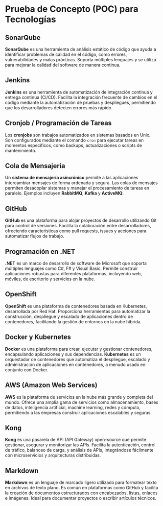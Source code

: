 # Prueba de Concepto (POC) para Tecnologías

## SonarQube
**SonarQube** es una herramienta de análisis estático de código que ayuda a identificar problemas de calidad en el código, como errores, vulnerabilidades y malas prácticas. Soporta múltiples lenguajes y se utiliza para mejorar la calidad del software de manera continua.

## Jenkins
**Jenkins** es una herramienta de automatización de integración continua y entrega continua (CI/CD). Facilita la integración frecuente de cambios en el código mediante la automatización de pruebas y despliegues, permitiendo que los desarrolladores detecten errores más rápido.

## Cronjob / Programación de Tareas
Los **cronjobs** son trabajos automatizados en sistemas basados en Unix. Son configurados mediante el comando `cron` para ejecutar tareas en momentos específicos, como backups, actualizaciones o scripts de mantenimiento.

## Cola de Mensajería
Un **sistema de mensajería asincrónico** permite a las aplicaciones intercambiar mensajes de forma ordenada y segura. Las colas de mensajes permiten desacoplar sistemas y manejar el procesamiento de tareas en paralelo. Ejemplos incluyen **RabbitMQ**, **Kafka** y **ActiveMQ**.

## GitHub
**GitHub** es una plataforma para alojar proyectos de desarrollo utilizando Git para control de versiones. Facilita la colaboración entre desarrolladores, ofreciendo características como pull requests, issues y acciones para automatizar flujos de trabajo.

## Programación en .NET
**.NET** es un marco de desarrollo de software de Microsoft que soporta múltiples lenguajes como C#, F# y Visual Basic. Permite construir aplicaciones robustas para diferentes plataformas, incluyendo web, móviles, de escritorio y servicios en la nube.

## OpenShift
**OpenShift** es una plataforma de contenedores basada en Kubernetes, desarrollada por Red Hat. Proporciona herramientas para automatizar la construcción, despliegue y escalado de aplicaciones dentro de contenedores, facilitando la gestión de entornos en la nube híbrida.

## Docker y Kubernetes
**Docker** es una plataforma para crear, ejecutar y gestionar contenedores, encapsulando aplicaciones y sus dependencias. **Kubernetes** es un orquestador de contenedores que automatiza el despliegue, escalado y administración de aplicaciones en contenedores, a menudo usado en conjunto con Docker.

## AWS (Amazon Web Services)
**AWS** es la plataforma de servicios en la nube más grande y completa del mundo. Ofrece una amplia gama de servicios como almacenamiento, bases de datos, inteligencia artificial, machine learning, redes y cómputo, permitiendo a las empresas construir aplicaciones escalables y seguras.

## Kong
**Kong** es una pasarela de API (API Gateway) open-source que permite gestionar, asegurar y monitorizar las APIs. Facilita la autenticación, control de tráfico, balanceo de carga, y análisis de APIs, integrándose fácilmente con microservicios y arquitecturas distribuidas.

## Markdown
**Markdown** es un lenguaje de marcado ligero utilizado para formatear texto en archivos de texto plano. Es común en plataformas como GitHub y facilita la creación de documentos estructurados con encabezados, listas, enlaces e imágenes. Ideal para documentar proyectos o escribir artículos técnicos.

